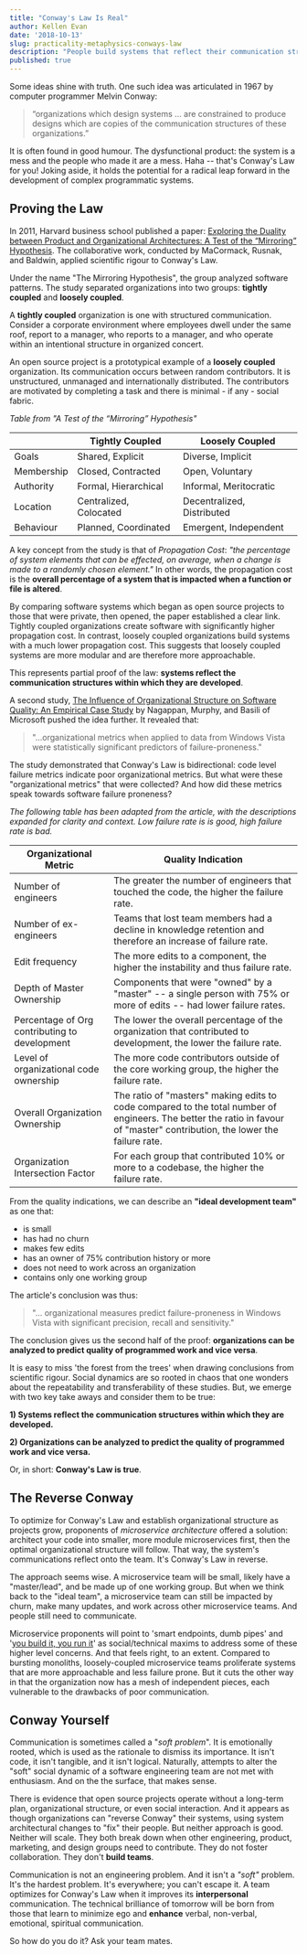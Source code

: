 ```yaml
---
title: "Conway's Law Is Real"
author: Kellen Evan
date: '2018-10-13'
slug: practicality-metaphysics-conways-law
description: "People build systems that reflect their communication structures. This is an easy to digest and thoughtful introduction to Conway's Law. Learn how to unlock..."
published: true
---
```


Some ideas shine with truth. One such idea was articulated in 1967 by computer programmer Melvin Conway:

> “organizations which design systems … are constrained to produce designs which are copies of the communication structures of these organizations.”

It is often found in good humour. The dysfunctional product: the system is a mess and the people who made it are a mess. Haha -- that's Conway's Law for you! Joking aside, it holds the potential for a radical leap forward in the development of complex programmatic systems.

## Proving the Law

In 2011, Harvard business school published a paper: [Exploring the Duality between Product and Organizational Architectures: A Test of the “Mirroring” Hypothesis](https://www.hbs.edu/faculty/Publication%20Files/08-039_1861e507-1dc1-4602-85b8-90d71559d85b.pdf). The collaborative work, conducted by MaCormack, Rusnak, and Baldwin, applied scientific rigour to Conway's Law.

Under the name "The Mirroring Hypothesis", the group analyzed software patterns. The study separated organizations into two groups: **tightly coupled** and **loosely coupled**.

A **tightly coupled** organization is one with structured communication. Consider a corporate environment where employees dwell under the same roof, report to a manager, who reports to a manager, and who operate within an intentional structure in organized concert.

An open source project is a prototypical example of a **loosely coupled** organization. Its communication occurs between random contributors. It is unstructured, unmanaged and internationally distributed. The contributors are motivated by completing a task and there is minimal - if any - social fabric.

_Table from "A Test of the “Mirroring” Hypothesis"_

|   | Tightly Coupled   | Loosely Coupled   |
|---|---|---|
|  Goals | Shared, Explicit  | Diverse, Implicit  |
| Membership  |  Closed, Contracted | Open, Voluntary  |
| Authority  |  Formal, Hierarchical  |  Informal, Meritocratic |
|  Location | Centralized, Colocated  | Decentralized, Distributed  |
|  Behaviour | Planned, Coordinated | Emergent, Independent  |

A key concept from the study is that of _Propagation Cost_: _"the percentage of system elements that can be effected, on average, when a change is made to a randomly chosen element."_ In other words, the propagation cost is the **overall percentage of a system that is impacted when a function or file is altered**.

By comparing software systems which began as open source projects to those that were private, then opened, the paper established a clear link. Tightly coupled organizations create software with significantly higher propagation cost. In contrast, loosely coupled organizations build systems with a much lower propagation cost. This suggests that loosely coupled systems are more modular and are therefore more approachable.

This represents partial proof of the law: **systems reflect the communication structures within which they are developed**.

A second study, [The Influence of Organizational Structure on Software Quality: An Empirical Case Study](https://www.microsoft.com/en-us/research/wp-content/uploads/2016/02/tr-2008-11.pdf) by Nagappan, Murphy, and Basili of Microsoft pushed the idea further. It revealed that:

> "...organizational metrics when applied to data from Windows Vista were statistically significant predictors of failure-proneness."

The study demonstrated that Conway's Law is bidirectional: code level failure metrics indicate poor organizational metrics. But what were these "organizational metrics" that were collected? And how did these metrics speak towards software failure proneness?

_The following table has been adapted from the article, with the descriptions expanded for clarity and context. Low failure rate is is good, high failure rate is bad._

| Organizational Metric | Quality Indication |
|---|---|
| Number of engineers | The greater the number of engineers that touched the code, the higher the failure rate. |
| Number of ex-engineers | Teams that lost team members had a decline in knowledge retention and therefore an increase of failure rate. |
| Edit frequency | The more edits to a component, the higher the instability and thus failure rate.  |
| Depth of Master Ownership | Components that were "owned" by a "master" -- a single person with 75% or more of edits -- had lower failure rates. |
| Percentage of Org contributing to development | The lower the overall percentage of the organization that contributed to development, the lower the failure rate. |
| Level of organizational code ownership | The more code contributors outside of the core working group, the higher the failure rate. |
| Overall Organization Ownership | The ratio of "masters" making edits to code compared to the total number of engineers. The better the ratio in favour of "master" contribution, the lower the failure rate. |
| Organization Intersection Factor | For each group that contributed 10% or more to a codebase, the higher the failure rate.  |

From the quality indications, we can describe an **"ideal development team"** as one that:

* is small
* has had no churn
* makes few edits
* has an owner of 75% contribution history or more
* does not need to work across an organization
* contains only one working group

The article's conclusion was thus:

> "... organizational measures predict failure-proneness in Windows Vista with significant precision, recall and sensitivity."

The conclusion gives us the second half of the proof: **organizations can be analyzed to predict quality of programmed work and vice versa**.

It is easy to miss 'the forest from the trees' when drawing conclusions from scientific rigour. Social dynamics are so rooted in chaos that one wonders about the repeatability and transferability of these studies. But, we emerge with two key take aways and consider them to be true:

**1) Systems reflect the communication structures within which they are developed.**

**2) Organizations can be analyzed to predict the quality of programmed work and vice versa.**

Or, in short: **Conway's Law is true**.

## The Reverse Conway

To optimize for Conway's Law and establish organizational structure as projects grow, proponents of _microservice architecture_ offered a solution: architect your code into smaller, more module microservices first, then the optimal organizational structure will follow. That way, the system's communications reflect onto the team. It's Conway's Law in reverse.

The approach seems wise. A microservice team will be small, likely have a "master/lead", and be made up of one working group. But when we think back to the "ideal team", a microservice team can still be impacted by churn, make many updates, and work across other microservice teams. And people still need to communicate.

Microservice proponents will point to 'smart endpoints, dumb pipes' and '[you build it, you run it](https://queue.acm.org/detail.cfm?id=1142065)' as social/technical maxims to address some of these higher level concerns. And that feels right, to an extent. Compared to bursting monoliths, loosely-coupled microservice teams proliferate systems that are more approachable and less failure prone. But it cuts the other way in that the organization now has a mesh of independent pieces, each vulnerable to the drawbacks of poor communication.

## Conway Yourself

Communication is sometimes called a "_soft problem_". It is emotionally rooted, which is used as the rationale to dismiss its importance. It isn't code, it isn't tangible, and it isn't logical. Naturally, attempts to alter the "soft" social dynamic of a software engineering team are not met with enthusiasm. And on the the surface, that makes sense.

There is evidence that open source projects operate without a long-term plan, organizational structure, or even social interaction. And it appears as though organizations can "reverse Conway" their systems, using system architectural changes to "fix" their people. But neither approach is good. Neither will scale. They both break down when other engineering, product, marketing, and design groups need to contribute. They do not foster collaboration. They don't **build teams**.

Communication is not an engineering problem. And it isn't a _"soft"_ problem. It's the hardest problem. It's everywhere; you can't escape it. A team optimizes for Conway's Law when it improves its **interpersonal** communication. The technical brilliance of tomorrow will be born from those that learn to minimize ego and **enhance** verbal, non-verbal, emotional, spiritual communication.

So how do you do it? Ask your team mates.
